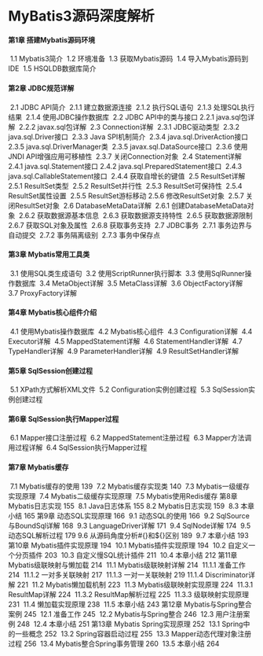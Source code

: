 # MyBatis3源码深度解析

#### 第1章 搭建Mybatis源码环境

​	    1.1 Mybatis3简介
​	    1.2 环境准备
​		 1.3 获取Mybatis源码
​        1.4 导入Mybatis源码到IDE
​        1.5 HSQLDB数据库简介

#### 第2章 JDBC规范详解

​        2.1 JDBC API简介
​            2.1.1 建立数据源连接
​            2.1.2 执行SQL语句
​            2.1.3 处理SQL执行结果
​            2.1.4 使用JDBC操作数据库
​        2.2 JDBC API中的类与接口
​            2.2.1 java.sql包详解
​            2.2.2 javax.sql包详解
​        2.3 Connection详解
​            2.3.1 JDBC驱动类型
​            2.3.2 java.sql.Driver接口
​            2.3.3 Java SPI机制简介
​            2.3.4 java.sql.DriverAction接口
​            2.3.5 java.sql.DriverManager类
​            2.3.5 javax.sql.DataSource接口
​            2.3.6 使用JNDI API增强应用可移植性
​            2.3.7 关闭Connection对象
​        2.4 Statement详解
​            2.4.1 java.sql.Statement接口
​            2.4.2 java.sql.PreparedStatement接口
​            2.4.3 java.sql.CallableStatement接口
​            2.4.4 获取自增长的键值
​        2.5 ResultSet详解
​            2.5.1 ResultSet类型
​            2.5.2 ResultSet并行性
​            2.5.3 ResultSet可保持性
​            2.5.4 ResultSet属性设置
​            2.5.5 ResultSet游标移动
​            2.5.6 修改ResultSet对象
​            2.5.7 关闭ResultSet对象
​        2.6 DatabaseMetaData详解
​            2.6.1 创建DatabaseMetaData对象
​            2.6.2 获取数据源基本信息
​            2.6.3 获取数据源支持特性
​            2.6.5 获取数据源限制
​            2.6.7 获取SQL对象及属性
​            2.6.8 获取事务支持
​        2.7 JDBC事务
​            2.7.1 事务边界与自动提交
​            2.7.2 事务隔离级别
​            2.7.3 事务中保存点

#### 第3章 Mybatis常用工具类

​        3.1 使用SQL类生成语句
​        3.2 使用ScriptRunner执行脚本
​        3.3 使用SqlRunner操作数据库
​        3.4 MetaObject详解
​        3.5 MetaClass详解
​        3.6 ObjectFactory详解
​        3.7 ProxyFactory详解

#### 第4章 Mybatis核心组件介绍

​        4.1 使用Mybatis操作数据库
​        4.2 Mybatis核心组件
​        4.3 Configuration详解
​        4.4 Executor详解
​        4.5 MappedStatement详解
​        4.6 StatementHandler详解
​        4.7 TypeHandler详解
​        4.9 ParameterHandler详解
​        4.9 ResultSetHandler详解

#### 第5章 SqlSession创建过程

​        5.1 XPath方式解析XML文件
​        5.2 Configuration实例创建过程
​        5.3 SqlSession实例创建过程

#### 第6章 SqlSession执行Mapper过程

​        6.1 Mapper接口注册过程
​        6.2 MappedStatement注册过程
​        6.3 Mapper方法调用过程详解
​        6.4 SqlSession执行Mapper过程

#### 第7章 Mybatis缓存

​        7.1 Mybatis缓存的使用 139
​        7.2 Mybatis缓存实现类 140
​        7.3 Mybatis一级缓存实现原理
​        7.4 Mybatis二级缓存实现原理
​        7.5 Mybatis使用Redis缓存
第8章 Mybatis日志实现 155
​        8.1 Java日志体系 155
​        8.2 Mybatis日志实现 159
​        8.3 本章小结 165
第9章 动态SQL实现原理 166
​        9.1 动态SQL的使用 166
​        9.2 SqlSource与BoundSql详解 168
​        9.3 LanguageDriver详解 171
​        9.4 SqlNode详解 174
​        9.5 动态SQL解析过程 179
​        9.6 从源码角度分析#{}和${}区别 189
​        9.7 本章小结 193
第10章 Mybatis插件实现原理 194
​        10.1 Mybatis插件实现原理 194
​        10.2 自定义一个分页插件 203
​        10.3 自定义慢SQL统计插件 211
​        10.4 本章小结 212
第11章 Mybatis级联映射与懒加载 214
​        11.1 Mybatis级联映射详解 214
​            11.1.1 准备工作 214
​            11.1.2 一对多关联映射 217
​            11.1.3 一对一关联映射 219
​            11.1.4 Discriminator详解 221
​        11.2 Mybatis懒加载机制 223
​        11.3 Mybatis级联映射实现原理 224
​            11.3.1 ResultMap详解 224
​            11.3.2 ResultMap解析过程 225
​            11.3.3 级联映射实现原理 231
​        11.4 懒加载实现原理 238
​        11.5 本章小结 243
第12章 Mybatis与Spring整合案例 245
​        12.1 准备工作 245
​        12.2 Mybatis与Spring整合 246
​        12.3 用户注册案例 248
​        12.4 本章小结 251
第13章 Mybatis Spring实现原理 252
​        13.1 Spring中的一些概念 252
​        13.2 Spring容器启动过程 255
​        13.3 Mapper动态代理对象注册过程 256
​        13.4 Mybatis整合Spring事务管理 260
​        13.5 本章小结 264